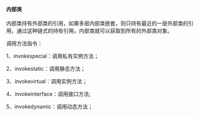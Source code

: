 #### 内部类

内部类持有外部类的引用，如果多层内部类嵌套，则只持有最近的一层外部类的引用，通过这种链式的持有引用，内部类就可以获取到所有的外部类对象。

调用方法指令：

1、invokespecial：调用私有实例方法；

2、invokestatic：调用静态方法；

3、invokevirtual：调用实例方法；

4、invokeinterface：调用接口方法;

5、invokedynamic：调用动态方法；